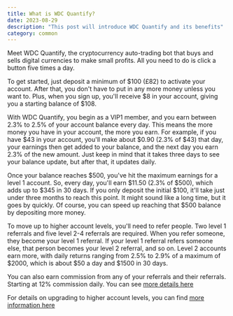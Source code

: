 ```yaml
---
title: What is WDC Quantify?
date: 2023-08-29
description: "This post will introduce WDC Quantify and its benefits"
category: common
---
```


Meet WDC Quantify, the cryptocurrency auto-trading bot that buys and sells digital currencies to make small profits. All you need to do is click a button five times a day.

To get started, just deposit a minimum of $100 (£82) to activate your account. After that, you don't have to put in any more money unless you want to. Plus, when you sign up, you'll receive $8 in your account, giving you a starting balance of $108.

With WDC Quantify, you begin as a VIP1 member, and you earn between 2.3% to 2.5% of your account balance every day. This means the more money you have in your account, the more you earn. For example, if you have $43 in your account, you'll make about $0.90 (2.3% of $43) that day, your earnings then get added to your balance, and the next day you earn 2.3% of the new amount. Just keep in mind that it takes three days to see your balance update, but after that, it updates daily.

Once your balance reaches $500, you've hit the maximum earnings for a level 1 account. So, every day, you'll earn $11.50 (2.3% of $500), which adds up to $345 in 30 days. If you only deposit the initial $100, it'll take just under three months to reach this point. It might sound like a long time, but it goes by quickly. Of course, you can speed up reaching that $500 balance by depositing more money.

To move up to higher account levels, you'll need to refer people. Two level 1 referrals and five level 2-4 referrals are required. When you refer someone, they become your level 1 referral. If your level 1 referral refers someone else, that person becomes your level 2 referral, and so on. Level 2 accounts earn more, with daily returns ranging from 2.5% to 2.9% of a maximum of $2000, which is about $50 a day and $1500 in 30 days.

You can also earn commission from any of your referrals and their referrals. Starting at 12% commission daily. You can see [more details here](/posts/common-questions/#:~:text=How%20much%20commission%20can%20I%20earn%20from%20my%20referrals%3F)

For details on upgrading to higher account levels, you can find [more information here](/posts/common-questions/#:~:text=How%20do%20I%20progress%20to%20the%20next%20level%3F)
